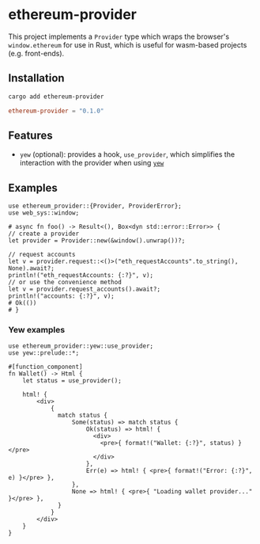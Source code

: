 # ethereum-provider

This project implements a `Provider` type which wraps the browser's `window.ethereum` for use in Rust, which is useful for wasm-based projects (e.g. front-ends).

## Installation

```bash
cargo add ethereum-provider
```

```toml
ethereum-provider = "0.1.0"
```

## Features

- `yew` (optional): provides a hook, `use_provider`, which simplifies the interaction with the provider when using [`yew`](https://github.com/yewstack/yew)

## Examples

```rust,no_run
use ethereum_provider::{Provider, ProviderError};
use web_sys::window;

# async fn foo() -> Result<(), Box<dyn std::error::Error>> {
// create a provider
let provider = Provider::new(&window().unwrap())?;

// request accounts
let v = provider.request::<()>("eth_requestAccounts".to_string(), None).await?;
println!("eth_requestAccounts: {:?}", v);
// or use the convenience method
let v = provider.request_accounts().await?;
println!("accounts: {:?}", v);
# Ok(())
# }
```

### Yew examples

```rust,no_run
use ethereum_provider::yew::use_provider;
use yew::prelude::*;

#[function_component]
fn Wallet() -> Html {
    let status = use_provider();

    html! {
        <div>
            {
              match status {
                  Some(status) => match status {
                      Ok(status) => html! {
                        <div>
                          <pre>{ format!("Wallet: {:?}", status) }</pre>
                        </div>
                      },
                      Err(e) => html! { <pre>{ format!("Error: {:?}", e) }</pre> },
                  },
                  None => html! { <pre>{ "Loading wallet provider..." }</pre> },
              }
            }
        </div>
    }
}
```
